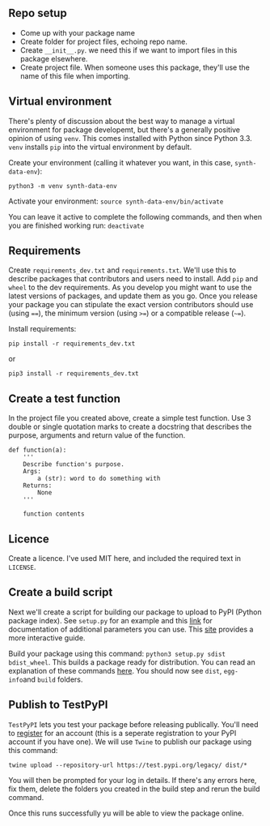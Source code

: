 ## Repo setup
* Come up with your package name 
* Create folder for project files, echoing repo name.
* Create `__init__.py`. we need this if we want to import files in this package elsewhere.
* Create project file. When someone uses this package, they'll use the name of this file when importing.

## Virtual environment
There's plenty of discussion about the best way to manage a virtual environment for package developemt, but there's a generally positive opinion of using `venv`. This comes installed with Python since Python 3.3. `venv` installs `pip` into the virtual environment by default. 

Create your environment (calling it whatever you want, in this case, `synth-data-env`):

`python3 -m venv synth-data-env`

Activate your environment:
`source synth-data-env/bin/activate`

You can leave it active to complete the following commands, and then when you are finished working run:
`deactivate`


## Requirements
Create `requirements_dev.txt` and `requirements.txt`. We'll use this to describe packages that contributors and users need to install. Add `pip` and `wheel` to the dev requirements. As you develop you might want to use the latest versions of packages, and update them as you go. Once you release your package you can stipulate the exact version contributors should use (using `==`), the minimum version (using `>=`) or a compatible release (`~=`).

Install requirements:
```
pip install -r requirements_dev.txt
```

or 

```
pip3 install -r requirements_dev.txt
```

## Create a test function
In the project file you created above, create a simple test function. Use 3 double or single quotation marks to create a docstring that describes the purpose, arguments and return value of the function.

```
def function(a):
    '''
    Describe function's purpose.
    Args:
        a (str): word to do something with
    Returns:
        None
    '''
    
    function contents
```

## Licence
Create a licence. I've used MIT here, and included the required text in `LICENSE`.


## Create a build script
Next we'll create a script for building our package to upload to PyPI (Python package index). See `setup.py` for an example and this [link](https://packaging.python.org/en/latest/guides/distributing-packages-using-setuptools/) for documentation of additional parameters you can use. This [site](http://turbo87.github.io/setup.py/) provides a more interactive guide.

Build your package using this command: `python3 setup.py sdist bdist_wheel`. This builds a package ready for distribution. You can read an explanation of these commands [here](https://medium.com/ochrona/understanding-python-package-distribution-types-25d53308a9a). You should now see `dist`, `egg-info`and `build` folders.


## Publish to TestPyPI
`TestPyPI` lets you test your package before releasing publically. You'll need to [register](https://test.pypi.org/account/register/) for an account (this is a seperate registration to your PyPI account if you have one). We will use `Twine` to publish our package using this command:

`twine upload --repository-url https://test.pypi.org/legacy/ dist/*`

You will then be prompted for your log in details. If there's any errors here, fix them, delete the folders you created in the build step and rerun the build command.

Once this runs successfully yu will be able to view the package online.








